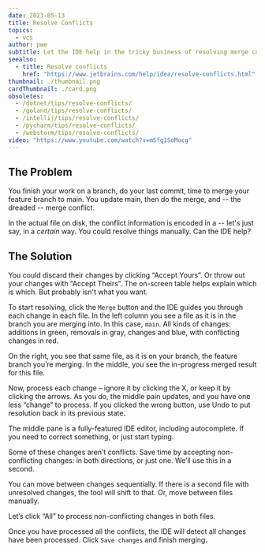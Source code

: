 ```yaml
---
date: 2023-05-13
title: Resolve Conflicts
topics:
  - vcs
author: pwe
subtitle: Let the IDE help in the tricky business of resolving merge conflicts.
seealso:
  - title: Resolve conflicts
    href: "https://www.jetbrains.com/help/idea/resolve-conflicts.html"
thumbnail: ./thumbnail.png
cardThumbnail: ./card.png
obsoletes:
  - /dotnet/tips/resolve-conflicts/
  - /goland/tips/resolve-conflicts/
  - /intellij/tips/resolve-conflicts/
  - /pycharm/tips/resolve-conflicts/
  - /webstorm/tips/resolve-conflicts/
video: "https://www.youtube.com/watch?v=mSfq1SoMocg"
---
```


## The Problem

You finish your work on a branch, do your last commit, time to merge your feature branch to main.
You update main, then do the merge, and -- the dreaded -- merge conflict.

In the actual file on disk, the conflict information is encoded in a -- let's just say, in a _certain_ way.
You could resolve things manually.
Can the IDE help?

## The Solution

You could discard their changes by clicking “Accept Yours”.
Or throw out your changes with “Accept Theirs”.
The on-screen table helps explain which is which.
But probably isn't what you want.

To start resolving, click the `Merge` button and the IDE guides you through each change in each file.
In the left column you see a file as it is in the branch you are merging into.
In this case, `main`.
All kinds of changes: additions in green, removals in gray, changes and blue, with conflicting changes in red.

On the right, you see that same file, as it is on your branch, the feature branch you’re merging.
In the middle, you see the in-progress merged result for this file.

Now, process each change – ignore it by clicking the X, or keep it by clicking the arrows.
As you do, the middle pain updates, and you have one less “change” to process.
If you clicked the wrong button, use Undo to put resolution back in its previous state.

The middle pane is a fully-featured IDE editor, including autocomplete.
If you need to correct something, or just start typing.

Some of these changes aren’t conflicts.
Save time by accepting non-conflicting changes: in both directions, or just one.
We’ll use this in a second.

You can move between changes sequentially.
If there is a second file with unresolved changes, the tool will shift to that.
Or, move between files manually.

Let’s click “All” to process non-conflicting changes in both files.

Once you have processed all the conflicts, the IDE will detect all changes have been processed.
Click `Save changes` and finish merging.
